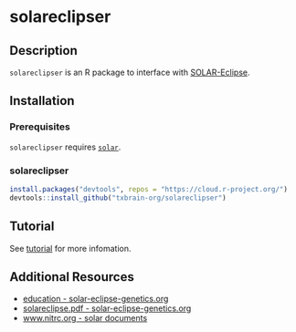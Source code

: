 
<!-- README.md is generated from README.Rmd. Please edit that file -->

# solareclipser

<!-- badges: start -->

<!-- badges: end -->

## Description

`solareclipser` is an R package to interface with
[SOLAR-Eclipse](https://www.nitrc.org/projects/se_linux/).

## Installation

### Prerequisites

`solareclipser` requires
[`solar`](https://www.nitrc.org/projects/se_linux/).

### solareclipser

``` r
install.packages("devtools", repos = "https://cloud.r-project.org/")
devtools::install_github("txbrain-org/solareclipser")
```

## Tutorial

See [tutorial](doc/solareclipser.pdf) for more infomation.

## Additional Resources

  - [education -
    solar-eclipse-genetics.org](https://solar-eclipse-genetics.org/education)
  - [solareclipse.pdf -
    solar-eclipse-genetics.org](https://solar-eclipse-genetics.org/downloads/solareclipser.pdf)
  - [www.nitrc.org - solar
    documents](https://www.nitrc.org/docman/?group_id=558)
